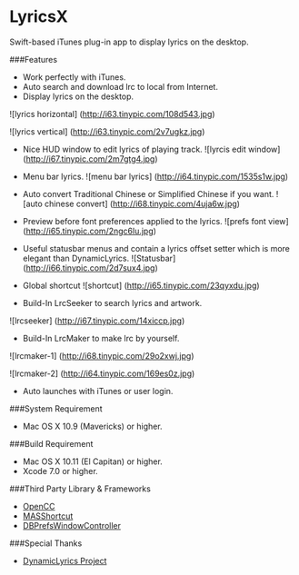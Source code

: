 # LyricsX
Swift-based iTunes plug-in app to display lyrics on the desktop.

###Features
* Work perfectly with iTunes.
* Auto search and download lrc to local from Internet.
* Display lyrics on the desktop.

![lyrics horizontal]
(http://i63.tinypic.com/108d543.jpg)

![lyrics vertical]
(http://i63.tinypic.com/2v7ugkz.jpg)
* Nice HUD window to edit lyrics of playing track.
![lyrcis edit window]
(http://i67.tinypic.com/2m7gtg4.jpg)

* Menu bar lyrics.
![menu bar lyrics]
(http://i64.tinypic.com/1535s1w.jpg)

* Auto convert Traditional Chinese or Simplified Chinese if you want.
![auto chinese convert]
(http://i68.tinypic.com/4uja6w.jpg)

* Preview before font preferences applied to the lyrics.
![prefs font view]
(http://i65.tinypic.com/2ngc6lu.jpg)

* Useful statusbar menus and contain a lyrics offset setter which is more elegant than DynamicLyrics.
![Statusbar]
(http://i66.tinypic.com/2d7sux4.jpg)


* Global shortcut
![shortcut]
(http://i65.tinypic.com/23qyxdu.jpg)


* Build-In LrcSeeker to search lyrics and artwork.


![lrcseeker]
(http://i67.tinypic.com/14xiccp.jpg)
* Build-In LrcMaker to make lrc by yourself.


![lrcmaker-1]
(http://i68.tinypic.com/29o2xwj.jpg)


![lrcmaker-2]
(http://i64.tinypic.com/169es0z.jpg)
* Auto launches with iTunes or user login.

###System Requirement
* Mac OS X 10.9 (Mavericks) or higher.

###Build Requirement
* Mac OS X 10.11 (El Capitan) or higher.
* Xcode 7.0 or higher.

###Third Party Library & Frameworks
* [OpenCC](https://github.com/BYVoid/OpenCC)
* [MASShortcut](https://github.com/shpakovski/MASShortcut)
* [DBPrefsWindowController](https://github.com/kgn/DBPrefsWindowController)

###Special Thanks
* [DynamicLyrics Project](https://github.com/MartianZ/DynamicLyrics)
